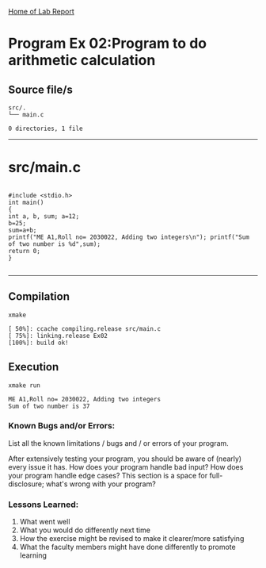 [Home of Lab Report](../lab.html)

# Program Ex 02:Program to do arithmetic calculation

## Source file/s

```
src/.
└── main.c

0 directories, 1 file
```

---


# src/main.c

```

#include <stdio.h> 
int main()
{
int a, b, sum; a=12;
b=25;
sum=a+b;
printf("ME A1,Roll no= 2030022, Adding two integers\n"); printf("Sum of two number is %d",sum);
return 0;
}


```

---

## Compilation

```
xmake

[ 50%]: ccache compiling.release src/main.c
[ 75%]: linking.release Ex02
[100%]: build ok!

```

## Execution
```
xmake run

ME A1,Roll no= 2030022, Adding two integers
Sum of two number is 37
```

### Known Bugs and/or Errors:

List all the known limitations / bugs and / or errors of your program.

After extensively testing your program, you should be aware of (nearly) every issue it has. How does your program handle bad input? How does your program handle edge cases? This section is a space for full-disclosure; what's wrong with your program?

### Lessons Learned:

1. What went well
1. What you would do differently next time
1. How the exercise might be revised to make it clearer/more satisfying
1. What the faculty members might have done differently to promote learning
